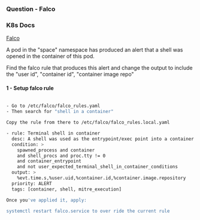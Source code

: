 ### Question - Falco

### K8s Docs

[Falco](https://falco.org/docs/)

A pod in the "space" namespace has produced an alert that a shell was opened in the container of this pod.

Find the falco rule that produces this alert and change the output to include the "user id", "container id", "container image repo"

#### 1 - Setup falco rule

```sh

- Go to /etc/falco/falco_rules.yaml
- Then search for "shell in a container"

Copy the rule from there to /etc/falco/falco_rules.local.yaml

- rule: Terminal shell in container
  desc: A shell was used as the entrypoint/exec point into a container with an attached terminal.
  condition: >
    spawned_process and container
    and shell_procs and proc.tty != 0
    and container_entrypoint
    and not user_expected_terminal_shell_in_container_conditions
  output: >
    %evt.time.s,%user.uid,%container.id,%container.image.repository
  priority: ALERT
  tags: [container, shell, mitre_execution]

Once you've applied it, apply:

systemctl restart falco.service to over ride the current rule

```
